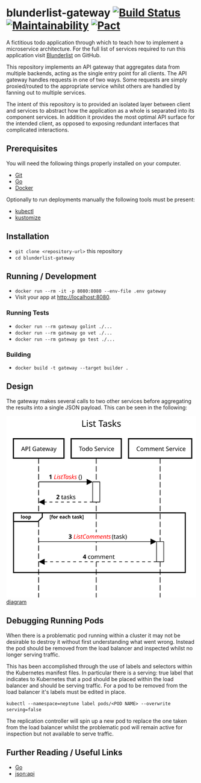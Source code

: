 # blunderlist-gateway [![Build Status](https://travis-ci.com/tomasbasham/blunderlist-gateway.svg?branch=master)](https://travis-ci.com/tomasbasham/blunderlist-gateway) [![Maintainability](https://api.codeclimate.com/v1/badges/428e6cae5d8321a778ed/maintainability)](https://codeclimate.com/github/tomasbasham/blunderlist-gateway/maintainability) [![Pact](https://blunderlist.pact.dius.com.au/pacts/provider/blunderlist-gateway/consumer/blunderlist/latest/badge.svg)](https://blunderlist.pact.dius.com.au)

A fictitious todo application through which to teach how to implement a
microservice architecture. For the full list of services required to run this
application visit
[Blunderlist](https://github.com/tomasbasham?utf8=✓&tab=repositories&q=blunderlist)
on GitHub.

This repository implements an API gateway that aggregates data from multiple
backends, acting as the single entry point for all clients. The API gateway
handles requests in one of two ways. Some requests are simply proxied/routed to
the appropriate service whilst others are handled by fanning out to multiple
services.

The intent of this repository is to provided an isolated layer between client
and services to abstract how the application as a whole is separated into its
component services. In addition it provides the most optimal API surface for
the intended client, as opposed to exposing redundant interfaces that
complicated interactions.

## Prerequisites

You will need the following things properly installed on your computer.

* [Git](https://git-scm.com/)
* [Go](https://golang.org/)
* [Docker](https://www.docker.com/)

Optionally to run deployments manually the following tools must be present:

* [kubectl](https://kubernetes.io/docs/tasks/tools/install-kubectl/)
* [kustomize](https://github.com/kubernetes-sigs/kustomize)

## Installation

* `git clone <repository-url>` this repository
* `cd blunderlist-gateway`

## Running / Development

* `docker run --rm -it -p 8080:8080 --env-file .env gateway`
* Visit your app at [http://localhost:8080](http://localhost:8080).

### Running Tests

* `docker run --rm gateway golint ./...`
* `docker run --rm gateway go vet ./...`
* `docker run --rm gateway go test ./...`

### Building

* `docker build -t gateway --target builder .`

## Design

The gateway makes several calls to two other services before aggregating the
results into a single JSON payload. This can be seen in the following:

![list-tasks][list-tasks]\
[diagram][list-tasks-diagram]

## Debugging Running Pods

When there is a problematic pod running within a cluster it may not be
desirable to destroy it without first understanding what went wrong. Instead
the pod should be removed from the load balancer and inspected whilst no longer
serving traffic.

This has been accomplished through the use of labels and selectors within the
Kubernetes manifest files. In particular there is a serving: true label that
indicates to Kubernetes that a pod should be placed within the load balancer
and should be serving traffic. For a pod to be removed from the load balancer
it's labels must be edited in place.

    kubectl --namespace=neptune label pods/<POD NAME> --overwrite serving=false

The replication controller will spin up a new pod to replace the one taken from
the load balancer whilst the problematic pod will remain active for inspection
but not available to serve traffic.

## Further Reading / Useful Links

* [Go](https://golang.org/)
* [json:api](https://jsonapi.org/)

[list-tasks]: /diagrams/list-tasks.svg?raw=true&sanitize=true "List Tasks"
[list-tasks-diagram]: https://sequencediagram.org/index.html#initialData=C4S2BsFMAIBkQM7GgFQIYINYIFA7QK7AD2AdgQLYBGkATtPkcWgMagBuaoZeADmrVAsQ-UsgBEAQQAKASWgBxLpADuaAJ7joGaAHNla9Tn6CQw0RJTEAJsWgBlOuzOQtOkreMChItGOjiAMLEFBSQ-o60ziyu2gjQLCFhYnj6wKoaALQAfB7EAFwAPIngxLT5AMS0kNbZAPR18EjoWAgNhXUlZdkAFACUOHmZOWkZ6vnAGNh4pcS80ABmZdCQrAAW0JNYOKOGOYmh4cBFXeVVNfWNiMDBh2JtdR2nvVuYAwfJwMPZuxr5H0ccOFrNAgA
